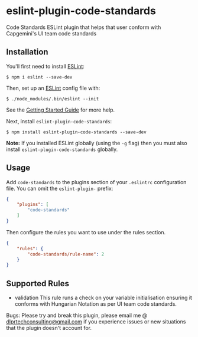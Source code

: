 # eslint-plugin-code-standards

Code Standards ESLint plugin that helps that user conform with Capgemini's UI team code standards

## Installation

You'll first need to install [ESLint](http://eslint.org):

```
$ npm i eslint --save-dev
```

Then, set up an [ESLint](http://eslint.org) config file with:

```
$ ./node_modules/.bin/eslint --init
```
See the [Getting Started Guide](https://eslint.org/docs/user-guide/getting-started) for more help.


Next, install `eslint-plugin-code-standards`:

```
$ npm install eslint-plugin-code-standards --save-dev
```

**Note:** If you installed ESLint globally (using the `-g` flag) then you must also install `eslint-plugin-code-standards` globally.

## Usage

Add `code-standards` to the plugins section of your `.eslintrc` configuration file. You can omit the `eslint-plugin-` prefix:

```json
{
    "plugins": [
        "code-standards"
    ]
}
```


Then configure the rules you want to use under the rules section.

```json
{
    "rules": {
        "code-standards/rule-name": 2
    }
}
```

## Supported Rules

- validation
    This rule runs a check on your variable initialisation ensuring it conforms with Hungarian Notation as per UI team code standards.

Bugs:
Please try and break this plugin, please email me @ dlprtechconsulting@gmail.com if you experience issues or new situations that the plugin doesn't account for.





